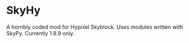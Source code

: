 # SkyHy
A horribly coded mod for Hypixel Skyblock. Uses modules written with SkyPy. Currently 1.8.9 only.
